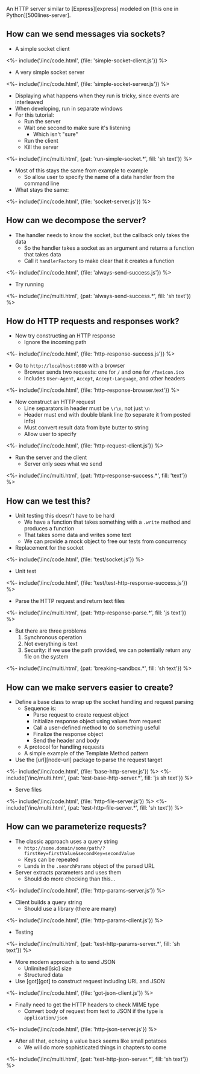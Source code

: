 ---
---

An HTTP server similar to [Express][express]
modeled on [this one in Python][500lines-server].

## How can we send messages via sockets?

-   A simple socket client

<%- include('/inc/code.html', {file: 'simple-socket-client.js'}) %>

-   A very simple socket server

<%- include('/inc/code.html', {file: 'simple-socket-server.js'}) %>

-   Displaying what happens when they run is tricky, since events are interleaved
-   When developing, run in separate windows
-   For this tutorial:
    -   Run the server
    -   Wait one second to make sure it's listening
        -   Which isn't "sure"
    -   Run the client
    -   Kill the server

<%- include('/inc/multi.html', {pat: 'run-simple-socket.*', fill: 'sh text'}) %>

-   Most of this stays the same from example to example
    -   So allow user to specify the name of a data handler from the command line
-   What stays the same:

<%- include('/inc/code.html', {file: 'socket-server.js'}) %>

## How can we decompose the server?

-   The handler needs to know the socket, but the callback only takes the data
    -   So the handler takes a socket as an argument and returns a function that takes data
    -   Call it `handlerFactory` to make clear that it creates a function

<%- include('/inc/code.html', {file: 'always-send-success.js'}) %>

-   Try running

<%- include('/inc/multi.html', {pat: 'always-send-success.*', fill: 'sh text'}) %>

## How do HTTP requests and responses work?

-   Now try constructing an HTTP response
    -   Ignore the incoming path

<%- include('/inc/code.html', {file: 'http-response-success.js'}) %>

-   Go to `http://localhost:8080` with a browser
    -   Browser sends two requests: one for `/` and one for `/favicon.ico`
    -   Includes `User-Agent`, `Accept`, `Accept-Language`, and other headers

<%- include('/inc/code.html', {file: 'http-response-browser.text'}) %>

-   Now construct an HTTP request
    -   Line separators in header must be `\r\n`, not just `\n`
    -   Header must end with double blank line (to separate it from posted info)
    -   Must convert result data from byte butter to string
    -   Allow user to specify 

<%- include('/inc/code.html', {file: 'http-request-client.js'}) %>

-   Run the server and the client
    -   Server only sees what we send

<%- include('/inc/multi.html', {pat: 'http-response-success.*', fill: 'text'}) %>

## How can we test this?

-   Unit testing this doesn't have to be hard
    -   We have a function that takes something with a `.write` method and produces a function
    -   That takes some data and writes some text
    -   We can provide a <g key="mock_object">mock object</g> to free our tests from concurrency
-   Replacement for the socket

<%- include('/inc/code.html', {file: 'test/socket.js'}) %>

-   Unit test

<%- include('/inc/code.html', {file: 'test/test-http-response-success.js'}) %>

-   Parse the HTTP request and return text files

<%- include('/inc/multi.html', {pat: 'http-response-parse.*', fill: 'js text'}) %>

-   But there are three problems
    1.  Synchronous operation
    2.  Not everything is text
    3.  Security: if we use the path provided, we can potentially return any file on the system

<%- include('/inc/multi.html', {pat: 'breaking-sandbox.*', fill: 'sh text'}) %>

## How can we make servers easier to create?

-   Define a base class to wrap up the socket handling and request parsing
    -   Sequence is:
        -   Parse request to create request object
        -   Initialize response object using values from request
        -   Call a user-defined method to do something useful
        -   Finalize the response object
        -   Send the header and body
    -   A <g key="protocol">protocol</g> for handling requests
    -   A simple example of the <g key="template_method_pattern">Template Method</g> pattern
-   Use the [url][node-url] package to parse the request target

<%- include('/inc/code.html', {file: 'base-http-server.js'}) %>
<%- include('/inc/multi.html', {pat: 'test-base-http-server.*', fill: 'js sh text'}) %>

-   Serve files

<%- include('/inc/code.html', {file: 'http-file-server.js'}) %>
<%- include('/inc/multi.html', {pat: 'test-http-file-server.*', fill: 'sh text'}) %>

## How can we parameterize requests?

-   The classic approach uses a <g key="query_string">query string</g>
    -   `http://some.domain/some/path/?firstKey=firstValue&secondKey=secondValue`
    -   Keys can be repeated
    -   Lands in the `.searchParams` object of the parsed URL
-   Server extracts parameters and uses them
    -   Should do more checking than this…

<%- include('/inc/code.html', {file: 'http-params-server.js'}) %>

-   Client builds a query string
    -   Should use a library (there are many)

<%- include('/inc/code.html', {file: 'http-params-client.js'}) %>

-   Testing

<%- include('/inc/multi.html', {pat: 'test-http-params-server.*', fill: 'sh text'}) %>

-   More modern approach is to send <g key="json">JSON</g>
    -   Unlimited [sic] size
    -   Structured data
-   Use [got][got] to construct request including URL and JSON

<%- include('/inc/code.html', {file: 'got-json-client.js'}) %>

-   Finally need to get the <g key="http_header">HTTP headers</g> to check <g key="mime_type">MIME type</g>
    -   Convert body of request from text to JSON if the type is `application/json`

<%- include('/inc/code.html', {file: 'http-json-server.js'}) %>

-   After all that, echoing a value back seems like small potatoes
    -   We will do more sophisticated things in chapters to come

<%- include('/inc/multi.html', {pat: 'test-http-json-server.*', fill: 'sh text'}) %>
